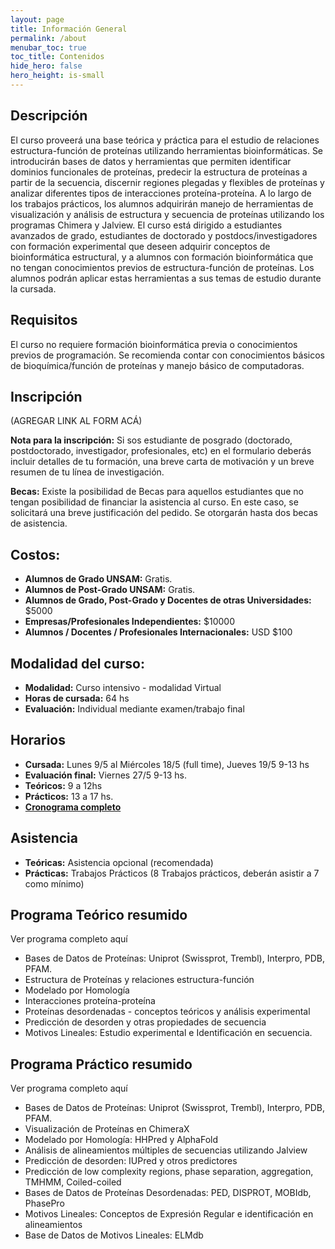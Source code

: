 ```yaml
---
layout: page
title: Información General
permalink: /about
menubar_toc: true
toc_title: Contenidos
hide_hero: false
hero_height: is-small
---
```

## Descripción
El curso proveerá una base teórica y práctica para el estudio de relaciones estructura-función de proteínas utilizando herramientas bioinformáticas. Se introducirán bases de datos y herramientas que permiten identificar dominios funcionales de proteínas, predecir la estructura de proteínas a partir de la secuencia, discernir regiones plegadas y flexibles de proteínas y analizar diferentes tipos de interacciones proteína-proteína. A lo largo de los trabajos prácticos, los alumnos adquirirán manejo de herramientas de visualización y análisis de estructura y secuencia de proteínas utilizando los programas Chimera y Jalview. El curso está dirigido a estudiantes avanzados de grado, estudiantes de doctorado y postdocs/investigadores con formación experimental que deseen adquirir conceptos de bioinformática estructural, y a alumnos con formación bioinformática que no tengan conocimientos previos de estructura-función de proteínas. Los alumnos podrán aplicar estas herramientas a sus temas de estudio durante la cursada.

## Requisitos
El curso no requiere formación bioinformática previa o conocimientos previos de programación. Se recomienda contar con conocimientos básicos de bioquímica/función de proteínas y manejo básico de computadoras. 

## Inscripción
(AGREGAR LINK AL FORM ACÁ)

**Nota para la inscripción:** Si sos estudiante de posgrado (doctorado, postdoctorado, investigador, profesionales, etc) en el formulario deberás incluir detalles de tu formación, una breve carta de motivación y un breve resumen de tu línea de investigación.

**Becas:** Existe la posibilidad de Becas para aquellos estudiantes que no tengan posibilidad de financiar la asistencia al curso. En este caso, se solicitará una breve justificación del pedido. Se otorgarán hasta dos becas de asistencia.

## Costos:
* **Alumnos de Grado UNSAM:** Gratis.
* **Alumnos de Post-Grado UNSAM:** Gratis.
* **Alumnos de Grado, Post-Grado y Docentes de otras Universidades:** $5000
* **Empresas/Profesionales Independientes:** $10000
* **Alumnos / Docentes / Profesionales Internacionales:** USD $100

## Modalidad del curso: 

* **Modalidad:** Curso intensivo - modalidad Virtual
* **Horas de cursada:** 64 hs
* **Evaluación:** Individual mediante examen/trabajo final

## Horarios

* **Cursada:** Lunes 9/5 al Miércoles 18/5 (full time), Jueves 19/5 9-13 hs 
* **Evaluación final:** Viernes 27/5 9-13 hs.
* **Teóricos:** 9 a 12hs
* **Prácticos:** 13 a 17 hs.
* [**Cronograma completo**](/introduccion-bioinformatica/about/schedule/)

## Asistencia
* **Teóricas:** Asistencia opcional (recomendada)
* **Prácticas:** Trabajos Prácticos (8 Trabajos prácticos, deberán asistir a 7 como mínimo)

## Programa Teórico resumido
Ver programa completo aquí
* Bases de Datos de Proteínas: Uniprot (Swissprot, Trembl), Interpro, PDB, PFAM.
* Estructura de Proteínas y relaciones estructura-función
* Modelado por Homología
* Interacciones proteína-proteína
* Proteínas desordenadas - conceptos teóricos y análisis experimental
* Predicción de desorden y otras propiedades de secuencia
* Motivos Lineales: Estudio experimental e Identificación en secuencia.

## Programa Práctico resumido
Ver programa completo aquí
* Bases de Datos de Proteínas: Uniprot (Swissprot, Trembl), Interpro, PDB, PFAM.
* Visualización de Proteínas en ChimeraX
* Modelado por Homología: HHPred y AlphaFold
* Análisis de alineamientos múltiples de secuencias utilizando Jalview 
* Predicción de desorden: IUPred y otros predictores
* Predicción de low complexity regions, phase separation, aggregation, TMHMM, Coiled-coiled
* Bases de Datos de Proteínas Desordenadas: PED, DISPROT, MOBIdb, PhasePro
* Motivos Lineales: Conceptos de Expresión Regular e identificación en alineamientos
* Base de Datos de Motivos Lineales: ELMdb


<!---
## Correlativas para alumnos de grado UNSAM

* CB14 Estadistica Aplicada
* CB07 Biología Molecular

## Requisitos

* Conocimientos de biología molecular: Dogma de la biología molecular, codificación de información en forma de ADN, ARN, proteinas, transcripción, traducción, organización celular en procariotas, eucariotas.
* Conocimientos básicos de estadística: distribuciones, probabilidades.
* Manejo básico de computadoras. 

## Costos

* **Alumnos de Grado UNSAM:** Gratis.
* **Alumnos de Post-Grado UNSAM:** Gratis.
* **Alumnos de Post-Grado de otras Universidades Públicas:** $3500
* **Docentes Universidades Nacionales:** $3500
* **Alumnos de Posgrado Universidades Privadas:** $5000
* **Empresas/Profesionales Independientes:** $7500
* **Alumnos / Docentes / Profesionales Internacionales:** USD $250

## Inscripción

Para llevar a cabo la inscripción completá el siguiente [formulario](https://forms.gle/tFokYAyYtxZAC8UAA) 

## Horarios 2do Cuatrimestre 2021 (Virtual)

Jueves 9 a 18hs. Divido en:
* **Teóricos:** 9 a 13hs
* **Prácticos:** 14 a 18 hs. (aunque algunos prácticos son todo el día y ese día no hay teórica).

## Asistencia

* **Teóricas:** Asistencia opcional
* **Prácticas:** Asistencia obligatoria al 80% de los TPs

## Evaluación

* **Evaluación teórica:**
Un examen hacia el final de la cursada, con recuperatorio. El examen se divide en bloques temáticos que deben ser aprobados por separado. Cada bloque se aprueba con 5 y se promociona con 7. 

* **Evaluación práctica:**
Informes de trabajos prácticos. Se aprueban con 5.

* **Promoción:** 
Todas las instancias evaluatorias (teórico + práctico) con puntaje de 7 o más.
* **Examen Final:** En caso de instancias evaluatorias aprobadas con 5, o en caso de tener que recuperar. 
* **Recursa:** En caso de no cumplir con requisito de asistencia o instancias evaluatorias no aprobadas.

## Programa

### Programa Teórico
* Experimentos Bioinformáticos
* Conceptos básicos de computación, algoritmos
* Bases de datos
* Ontologías
* Alineamientos de a pares, similitud de secuencias
* Alineamientos múltiples
* Sequence profiles, Hidden Markov Models (I y II)
* Información contenida en alineamientos múltiples
* Métodos de predicción basados en datos, machine learning
* Reconstrucción de filogenias
* Bioinformática estructural
* Data clustering
* Secuenciación y ensamblado de genomas

### Programa Práctico
* Introducción a UNIX
* EMBOSS Suite
* Alineamientos de a pares
* Búsquedas de secuencias por similitud y alineamientos múltiples
* Perfiles de secuencia, HMM y PSI-BLAST
* Filogenias, árboles filogenéticos y filogenómica
* HMM y Redes Neuronales
* Programando en Biología
* Bioinformática estructural: Predicción de desorden
* Bioinformática estructural: Motivos funcionales en proteínas
* Bioinformática estructural: Dominios 3D y Modelado por Homología
* Data mining
* Visualización de genomas
* Genómica comparativa
* Short Read Mapping
--->

